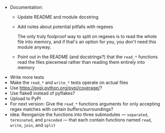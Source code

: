 - Documentation:
    - Update README and module docstring
    - Add notes about potential pitfalls with regexes

        The only truly foolproof way to split on regexes is to read the whole
        file into memory, and if that's an option for you, you don't need this
        module anyway.

    - Point out in the README (and docstrings?) that the `read_*` functions
      read the files piecemeal rather than reading them entirely into memory
- Write more tests
- Make the `read_*` and `write_*` tests operate on actual files
- Use <https://pypi.python.org/pypi/coverage/>?
- Use flake8 instead of pyflakes?
- Upload to PyPI
- For next version: Give the `read_*` functions arguments for only accepting
  regex matches with certain buffers/surroundings?
- idea: Reorganize the functions into three submodules — `separated`,
  `terminated`, and `preceded` — that each contain functions named `read`,
  `write`, `join`, and `split`
